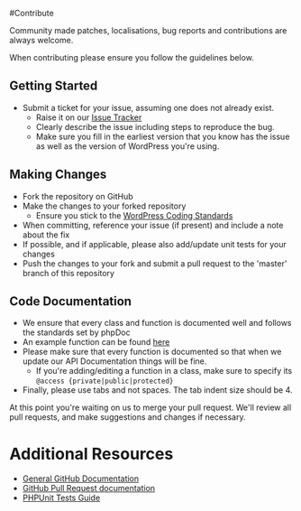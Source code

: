 #Contribute

Community made patches, localisations, bug reports and contributions are always welcome.

When contributing please ensure you follow the guidelines below.

## Getting Started

* Submit a ticket for your issue, assuming one does not already exist.
  * Raise it on our [Issue Tracker](https://github.com/PlusWP/customize-plus--theme/issues)
  * Clearly describe the issue including steps to reproduce the bug.
  * Make sure you fill in the earliest version that you know has the issue as well as the version of WordPress you're using.

## Making Changes

* Fork the repository on GitHub
* Make the changes to your forked repository
  * Ensure you stick to the [WordPress Coding Standards](https://codex.wordpress.org/WordPress_Coding_Standards)
* When committing, reference your issue (if present) and include a note about the fix
* If possible, and if applicable, please also add/update unit tests for your changes
* Push the changes to your fork and submit a pull request to the 'master' branch of this repository

## Code Documentation

* We ensure that every class and function is documented well and follows the standards set by phpDoc
* An example function can be found [here](https://gist.github.com/sunnyratilal/5308969)
* Please make sure that every function is documented so that when we update our API Documentation things will be fine.
	* If you're adding/editing a function in a class, make sure to specify its `@access {private|public|protected}`
* Finally, please use tabs and not spaces. The tab indent size should be 4.

At this point you're waiting on us to merge your pull request. We'll review all pull requests, and make suggestions and changes if necessary.

# Additional Resources
* [General GitHub Documentation](https://help.github.com/)
* [GitHub Pull Request documentation](https://help.github.com/send-pull-requests/)
* [PHPUnit Tests Guide](https://phpunit.de/manual/current/en/writing-tests-for-phpunit.html)

